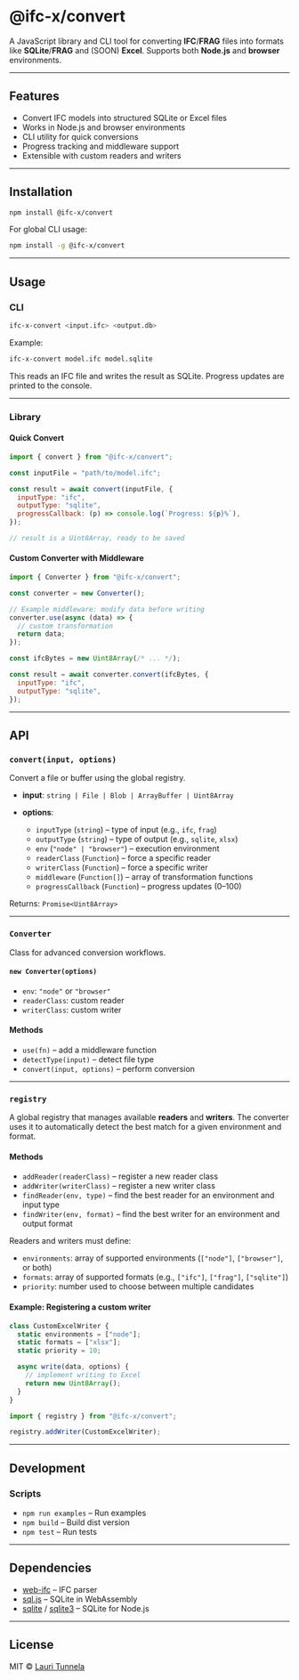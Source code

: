 # @ifc-x/convert

A JavaScript library and CLI tool for converting **IFC**/**FRAG** files into formats like **SQLite**/**FRAG** and (SOON) **Excel**.
Supports both **Node.js** and **browser** environments.

---

## Features

* Convert IFC models into structured SQLite or Excel files
* Works in Node.js and browser environments
* CLI utility for quick conversions
* Progress tracking and middleware support
* Extensible with custom readers and writers

---

## Installation

```bash
npm install @ifc-x/convert
```

For global CLI usage:

```bash
npm install -g @ifc-x/convert
```

---

## Usage

### CLI

```bash
ifc-x-convert <input.ifc> <output.db>
```

Example:

```bash
ifc-x-convert model.ifc model.sqlite
```

This reads an IFC file and writes the result as SQLite.
Progress updates are printed to the console.

---

### Library

#### Quick Convert

```js
import { convert } from "@ifc-x/convert";

const inputFile = "path/to/model.ifc";

const result = await convert(inputFile, {
  inputType: "ifc",
  outputType: "sqlite",
  progressCallback: (p) => console.log(`Progress: ${p}%`),
});

// result is a Uint8Array, ready to be saved
```

#### Custom Converter with Middleware

```js
import { Converter } from "@ifc-x/convert";

const converter = new Converter();

// Example middleware: modify data before writing
converter.use(async (data) => {
  // custom transformation
  return data;
});

const ifcBytes = new Uint8Array(/* ... */);

const result = await converter.convert(ifcBytes, {
  inputType: "ifc",
  outputType: "sqlite",
});
```

---

## API

### `convert(input, options)`

Convert a file or buffer using the global registry.

* **input**: `string | File | Blob | ArrayBuffer | Uint8Array`
* **options**:

  * `inputType` (`string`) – type of input (e.g., `ifc`, `frag`)
  * `outputType` (`string`) – type of output (e.g., `sqlite`, `xlsx`)
  * `env` (`"node" | "browser"`) – execution environment
  * `readerClass` (`Function`) – force a specific reader
  * `writerClass` (`Function`) – force a specific writer
  * `middleware` (`Function[]`) – array of transformation functions
  * `progressCallback` (`Function`) – progress updates (0–100)

Returns: `Promise<Uint8Array>`

---

### `Converter`

Class for advanced conversion workflows.

#### `new Converter(options)`

* `env`: `"node"` or `"browser"`
* `readerClass`: custom reader
* `writerClass`: custom writer

#### Methods

* `use(fn)` – add a middleware function
* `detectType(input)` – detect file type
* `convert(input, options)` – perform conversion

---

### `registry`

A global registry that manages available **readers** and **writers**.
The converter uses it to automatically detect the best match for a given environment and format.

#### Methods

* `addReader(readerClass)` – register a new reader class
* `addWriter(writerClass)` – register a new writer class
* `findReader(env, type)` – find the best reader for an environment and input type
* `findWriter(env, format)` – find the best writer for an environment and output format

Readers and writers must define:

* `environments`: array of supported environments (`["node"]`, `["browser"]`, or both)
* `formats`: array of supported formats (e.g., `["ifc"]`, `["frag"]`, `["sqlite"]`)
* `priority`: number used to choose between multiple candidates

#### Example: Registering a custom writer

```js
class CustomExcelWriter {
  static environments = ["node"];
  static formats = ["xlsx"];
  static priority = 10;

  async write(data, options) {
    // implement writing to Excel
    return new Uint8Array();
  }
}

import { registry } from "@ifc-x/convert";

registry.addWriter(CustomExcelWriter);
```

---

## Development

### Scripts

* `npm run examples` – Run examples
* `npm build` – Build dist version
* `npm test` – Run tests

---

## Dependencies

* [web-ifc](https://github.com/ifcjs/web-ifc) – IFC parser
* [sql.js](https://github.com/sql-js/sql.js) – SQLite in WebAssembly
* [sqlite](https://github.com/kriasoft/node-sqlite) / [sqlite3](https://github.com/TryGhost/node-sqlite3) – SQLite for Node.js

---

## License

MIT © [Lauri Tunnela](https://github.com/tunnela)
